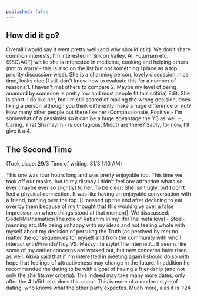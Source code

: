 ```yaml
---
published: false
---
```

## How did it go?

Overall I would say it went pretty well (and why should'nt it). We don't share common interests, I'm interested in Silicon Valley, AI, Futurisim etc. (SSC\ACT) whike she is interested in medicine, cooking and helping others (not to worry - this is also on the list but not something I place as a top priority discussion-wise). She is a charming person, lovely discussion, nice time, looks nice (I still don't know how to evaluate this for a number of reasons:1. I haven't met others to compare 2. Maybe my level of being anamord by someone is pretty low and most people fit this critiria) Edit: She is short. I do like her, but I'm still scared of making the wrong decision, does liking a person although you think differently make a huge difference or not? How many other people out there like her (Compassionate, Positive - I'm somewhat of a pessimist so it can be a huge edvantage the YS as well - , Caring, Yirat Shamayim - is contagious, Midot) are there? Sadly, for now, I'll give it a 4.


## The Second Time 

(Took place: 29/3 Time of writing: 31/3 1:10 AM)

This one was four hours long and was pretty enjoyable too. This time we took off our masks, but to my dismay I didn't feel any attraction whats so ever (maybe ever so slightly) to her. To be clear: She isn't ugly, but I don't feel a physical connection. It was like having an enjoyable conversation with a friend, nothing over the top. [I messed up the end after declining to eat over by them because of my thought that this would give over a false impression on where things stood at that moment]. We disscussed: Godel/Mathematics/The role of Rabanim in my life/The meta level - Steel-manning etc./Me being unhappy with my ideas and not feeling whole with myself about my decision of persuing the Truth (as percived by me) no matter the consequences for myself and from the community with who I interact with/Friends/Tidy VS. Messy life style/The internet/...
It seems like some of my earlier concerns are worked out, but new concerns have risen as well. Akiva said that if I'm interested in meeting again I should do so with hope that feelings of attractiveness may change in the future. In addition he recommended  the dating to be with a goal of having a friendship (and not only the she fits my criteria). This indeed may take many more dates, only after the 4th/5th etc. does this occur. This is more of a modern style of dating, who knows what the other party expectes. Much more, alas it is 1:24
